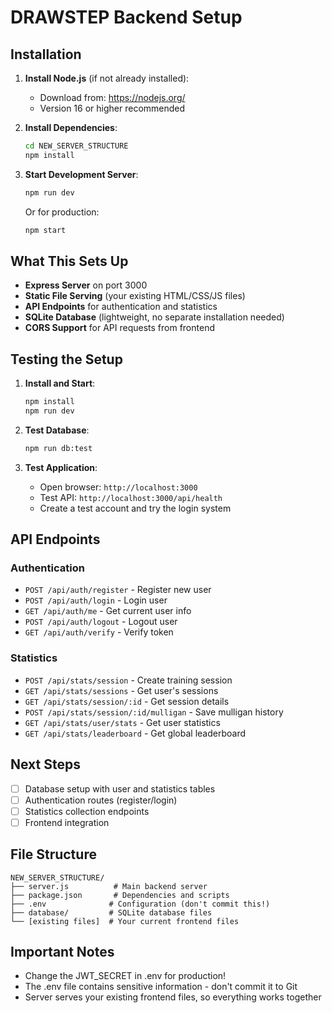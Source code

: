 # DRAWSTEP Backend Setup

## Installation

1. **Install Node.js** (if not already installed):
   - Download from: https://nodejs.org/
   - Version 16 or higher recommended

2. **Install Dependencies**:
   ```bash
   cd NEW_SERVER_STRUCTURE
   npm install
   ```

3. **Start Development Server**:
   ```bash
   npm run dev
   ```
   
   Or for production:
   ```bash
   npm start
   ```

## What This Sets Up

- **Express Server** on port 3000
- **Static File Serving** (your existing HTML/CSS/JS files)
- **API Endpoints** for authentication and statistics
- **SQLite Database** (lightweight, no separate installation needed)
- **CORS Support** for API requests from frontend

## Testing the Setup

1. **Install and Start**:
   ```bash
   npm install
   npm run dev
   ```

2. **Test Database**:
   ```bash
   npm run db:test
   ```

3. **Test Application**:
   - Open browser: `http://localhost:3000`
   - Test API: `http://localhost:3000/api/health`
   - Create a test account and try the login system

## API Endpoints

### Authentication
- `POST /api/auth/register` - Register new user
- `POST /api/auth/login` - Login user  
- `GET /api/auth/me` - Get current user info
- `POST /api/auth/logout` - Logout user
- `GET /api/auth/verify` - Verify token

### Statistics  
- `POST /api/stats/session` - Create training session
- `GET /api/stats/sessions` - Get user's sessions
- `GET /api/stats/session/:id` - Get session details
- `POST /api/stats/session/:id/mulligan` - Save mulligan history
- `GET /api/stats/user/stats` - Get user statistics
- `GET /api/stats/leaderboard` - Get global leaderboard

## Next Steps

- [ ] Database setup with user and statistics tables
- [ ] Authentication routes (register/login)  
- [ ] Statistics collection endpoints
- [ ] Frontend integration

## File Structure

```
NEW_SERVER_STRUCTURE/
├── server.js          # Main backend server
├── package.json       # Dependencies and scripts
├── .env              # Configuration (don't commit this!)
├── database/         # SQLite database files
└── [existing files]  # Your current frontend files
```

## Important Notes

- Change the JWT_SECRET in .env for production!
- The .env file contains sensitive information - don't commit it to Git
- Server serves your existing frontend files, so everything works together